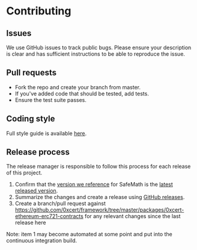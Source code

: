 # Contributing

## Issues

We use GitHub issues to track public bugs. Please ensure your description is clear and has sufficient instructions to be able to reproduce the issue.

## Pull requests

* Fork the repo and create your branch from master.
* If you've added code that should be tested, add tests.
* Ensure the test suite passes.

## Coding style

Full style guide is available [here](https://github.com/0xcert/solidity-style-guide).

## Release process

The release manager is responsible to follow this process for each release of this project.

1. Confirm that the [version we reference](https://github.com/0xcert/ethereum-erc721/blob/master/src/contracts/math/safe-math.sol) for SafeMath is the [latest released version](https://github.com/0xcert/framework/tree/master/packages/0xcert-ethereum-utils-contracts/src/contracts/math).
2. Summarize the changes and create a release using [GitHub releases](https://github.com/0xcert/solidity-style-guide/releases).
3. Create a branch/pull request against https://github.com/0xcert/framework/tree/master/packages/0xcert-ethereum-erc721-contracts for any relevant changes since the last release here

Note: item 1 may become automated at some point and put into the continuous integration build.
